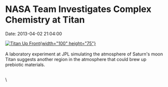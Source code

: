 NASA Team Investigates Complex Chemistry at Titan
=================================================

Date: 2013-04-02 21:04:00

[![Titan Up
Front](http://www.jpl.nasa.gov/images/cassini/20130403/pia14909-th.jpg){width="100"
height="75"}](http://www.jpl.nasa.gov/news/news.cfm?release=2013-120&rn=news.xml&rst=3750)\
\
A laboratory experiment at JPL simulating the atmosphere of Saturn\'s
moon Titan suggests another region in the atmosphere that could brew up
prebiotic materials.

\
\

